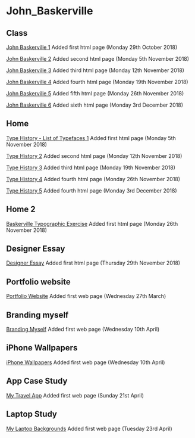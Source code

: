 # John_Baskerville

## Class
[John Baskerville 1](https://emmacorbett.github.io/john_baskerville/john-baskerville1.html)  Added first html page (Monday 29th October 2018)

[John Baskerville 2](https://emmacorbett.github.io/john_baskerville/john-baskerville2.html)  Added second html page (Monday 5th November 2018)

[John Baskerville 3](https://emmacorbett.github.io/john_baskerville/john-baskerville3.html)  Added third html page (Monday 12th November 2018)

[John Baskerville 4](https://emmacorbett.github.io/john_baskerville/john-baskerville4.html)  Added fourth html page (Monday 19th November 2018)

[John Baskerville 5](https://emmacorbett.github.io/john_baskerville/john-baskerville5.html)  Added fifth html page (Monday 26th November 2018)

[John Baskerville 6](https://emmacorbett.github.io/john_baskerville/john-baskerville6.html)  Added sixth html page (Monday 3rd December 2018)

## Home
[Type History - List of Typefaces  1](https://emmacorbett.github.io/john_baskerville/list_of_type_faces.html)  Added first html page (Monday 5th November 2018)

[Type History 2](https://emmacorbett.github.io/john_baskerville/a_brief_history_of_type2.html)  Added second html page (Monday 12th November 2018)

[Type History 3](https://emmacorbett.github.io/john_baskerville/a_brief_history_of_type3.html)  Added third html page (Monday 19th November 2018)

[Type History 4](https://emmacorbett.github.io/john_baskerville/a_brief_history_of_type4.html)  Added fourth html page (Monday 26th November 2018)

[Type History 5](https://emmacorbett.github.io/john_baskerville/a_brief_history_of_type5.html)  Added fourth html page (Monday 3rd December 2018)
## Home 2
[Baskerville Typographic Exercise](https://emmacorbett.github.io/john_baskerville/baskerville_typographic_exercise.html) Added first html page (Monday 26th November 2018)

## Designer Essay
[Designer Essay](https://emmacorbett.github.io/john_baskerville/designer_essay.html) Added first html page (Thursday 29th November 2018)

## Portfolio website
[Portfolio Website](https://emmacorbett.github.io/john_baskerville/portfoliowebsiteORIGINAL.html.html) Added first web page (Wednesday 27th March)

## Branding myself
[Branding Myself](https://emmacorbett.github.io/john_baskerville/portfolio-branding-casestudy.html) Added first web page (Wednesday 10th April)

## iPhone Wallpapers
[iPhone Wallpapers](https://emmacorbett.github.io/john_baskerville/portfolio-wallpapers-casestudy.html) Added first web page (Wednesday 10th April)

## App Case Study
[My Travel App](https://emmacorbett.github.io/john_baskerville/portfolio-app-casestudy.html) Added first web page (Sunday 21st April)

## Laptop Study
[My Laptop Backgrounds](https://emmacorbett.github.io/john_baskerville/portfolio-laptop-casestudy.html) Added first web page (Tuesday 23rd April)
